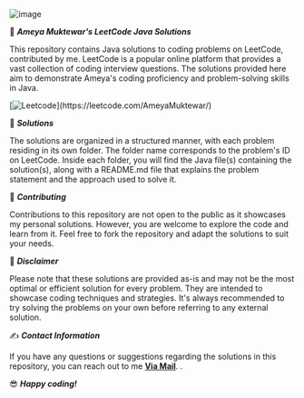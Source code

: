![image](https://github-production-user-asset-6210df.s3.amazonaws.com/133382057/282222094-014cc9e6-a827-487f-8b4d-c4dec06f8bdb.png)

🎉 ***Ameya Muktewar's LeetCode Java Solutions***

This repository contains Java solutions to coding problems on LeetCode, contributed by me. LeetCode is a popular online platform that provides a vast collection of coding interview questions. The solutions provided here aim to demonstrate Ameya's coding proficiency and problem-solving skills in Java.

[![Leetcode](https://img.shields.io/badge/-LeetCode-FFA116?)](https://leetcode.com/AmeyaMuktewar/)

📝 ***Solutions***

The solutions are organized in a structured manner, with each problem residing in its own folder. The folder name corresponds to the problem's ID on LeetCode. Inside each folder, you will find the Java file(s) containing the solution(s), along with a README.md file that explains the problem statement and the approach used to solve it.

🤝 ***Contributing***

Contributions to this repository are not open to the public as it showcases my personal solutions. However, you are welcome to explore the code and learn from it. Feel free to fork the repository and adapt the solutions to suit your needs.

📌 ***Disclaimer***

Please note that these solutions are provided as-is and may not be the most optimal or efficient solution for every problem. They are intended to showcase coding techniques and strategies. It's always recommended to try solving the problems on your own before referring to any external solution.

✍ ***Contact Information***

If you have any questions or suggestions regarding the solutions in this repository, you can reach out to me <a href="mailto:ameyamuktewargithub@gmail.com"><b>Via Mail</b></a>. </a>.

😎 ***Happy coding!***

